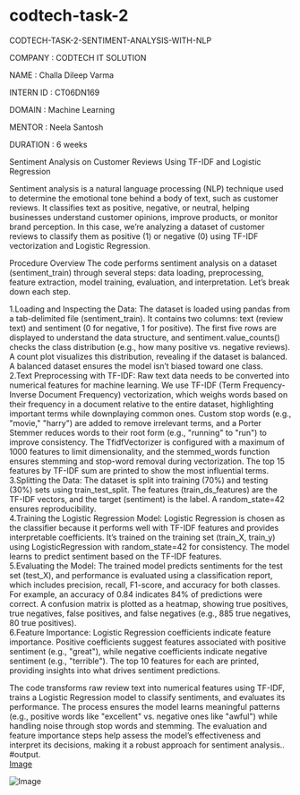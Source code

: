 # codtech-task-2
 CODTECH-TASK-2-SENTIMENT-ANALYSIS-WITH-NLP


COMPANY : CODTECH IT SOLUTION

NAME : Challa Dileep Varma

INTERN ID : CT06DN169

DOMAIN : Machine Learning

MENTOR : Neela Santosh

DURATION : 6 weeks

Sentiment Analysis on Customer Reviews Using TF-IDF and Logistic Regression

Sentiment analysis is a natural language processing (NLP) technique used to determine the emotional tone behind a body of text, such as customer reviews. It classifies text as positive, negative, or neutral, helping businesses understand customer opinions, improve products, or monitor brand perception. In this case, we’re analyzing a dataset of customer reviews to classify them as positive (1) or negative (0) using TF-IDF vectorization and Logistic Regression.

Procedure Overview
The code performs sentiment analysis on a dataset (sentiment_train) through several steps: data loading, preprocessing, feature extraction, model training, evaluation, and interpretation. Let’s break down each step.<br/>

1.Loading and Inspecting the Data: The dataset is loaded using pandas from a tab-delimited file (sentiment_train). It contains two columns: text (review text) and sentiment (0 for negative, 1 for positive). The first five rows are displayed to understand the data structure, and sentiment.value_counts() checks the class distribution (e.g., how many positive vs. negative reviews). A count plot visualizes this distribution, revealing if the dataset is balanced. A balanced dataset ensures the model isn’t biased toward one class.<br/>
2.Text Preprocessing with TF-IDF: Raw text data needs to be converted into numerical features for machine learning. We use TF-IDF (Term Frequency-Inverse Document Frequency) vectorization, which weighs words based on their frequency in a document relative to the entire dataset, highlighting important terms while downplaying common ones. Custom stop words (e.g., "movie," "harry") are added to remove irrelevant terms, and a Porter Stemmer reduces words to their root form (e.g., "running" to "run") to improve consistency. The TfidfVectorizer is configured with a maximum of 1000 features to limit dimensionality, and the stemmed_words function ensures stemming and stop-word removal during vectorization. The top 15 features by TF-IDF sum are printed to show the most influential terms.<br/>
3.Splitting the Data: The dataset is split into training (70%) and testing (30%) sets using train_test_split. The features (train_ds_features) are the TF-IDF vectors, and the target (sentiment) is the label. A random_state=42 ensures reproducibility.<br/>
4.Training the Logistic Regression Model: Logistic Regression is chosen as the classifier because it performs well with TF-IDF features and provides interpretable coefficients. It’s trained on the training set (train_X, train_y) using LogisticRegression with random_state=42 for consistency. The model learns to predict sentiment based on the TF-IDF features.<br/>
5.Evaluating the Model: The trained model predicts sentiments for the test set (test_X), and performance is evaluated using a classification report, which includes precision, recall, F1-score, and accuracy for both classes. For example, an accuracy of 0.84 indicates 84% of predictions were correct. A confusion matrix is plotted as a heatmap, showing true positives, true negatives, false positives, and false negatives (e.g., 885 true negatives, 80 true positives).<br/>
6.Feature Importance: Logistic Regression coefficients indicate feature importance. Positive coefficients suggest features associated with positive sentiment (e.g., "great"), while negative coefficients indicate negative sentiment (e.g., "terrible"). The top 10 features for each are printed, providing insights into what drives sentiment predictions.<br/>

The code transforms raw review text into numerical features using TF-IDF, trains a Logistic Regression model to classify sentiments, and evaluates its performance. The process ensures the model learns meaningful patterns (e.g., positive words like "excellent" vs. negative ones like "awful") while handling noise through stop words and stemming. The evaluation and feature importance steps help assess the model’s effectiveness and interpret its decisions, making it a robust approach for sentiment analysis..<br/>
#output.<br/>
[Image](https://github.com/user-attachments/assets/850fb50d-4ce3-4735-afb0-c3d55b0f72b6)

![Image](https://github.com/user-attachments/assets/83145405-4419-4314-83ce-8b8305a51a20)
